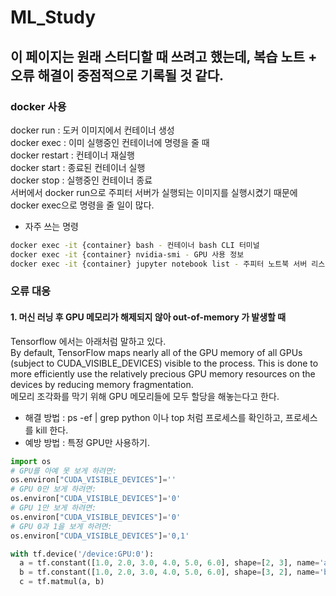 # ML_Study
## 이 페이지는 원래 스터디할 때 쓰려고 했는데, 복습 노트 + 오류 해결이 중점적으로 기록될 것 같다.
### docker 사용
docker run : 도커 이미지에서 컨테이너 생성  
docker exec : 이미 실행중인 컨테이너에 명령을 줄 때  
docker restart : 컨테이너 재실행  
docker start : 종료된 컨테이너 실행  
docker stop : 실행중인 컨테이너 종료  
서버에서 docker run으로 주피터 서버가 실행되는 이미지를 실행시켰기 때문에 docker exec으로 명령을 줄 일이 많다.  
- 자주 쓰는 명령
```bash
docker exec -it {container} bash - 컨테이너 bash CLI 터미널 
docker exec -it {container} nvidia-smi - GPU 사용 정보
docker exec -it {container} jupyter notebook list - 주피터 노트북 서버 리스트, 토큰 확인
```
### 오류 대응
#### 1. 머신 러닝 후 GPU 메모리가 해제되지 않아 out-of-memory 가 발생할 때
Tensorflow 에서는 아래처럼 말하고 있다.  
By default, TensorFlow maps nearly all of the GPU memory of all GPUs (subject to CUDA_VISIBLE_DEVICES) visible to the process. This is done to more efficiently use the relatively precious GPU memory resources on the devices by reducing memory fragmentation.  
메모리 조각화를 막기 위해 GPU 메모리들에 모두 할당을 해놓는다고 한다.  
- 해결 방법 : ps -ef | grep python 이나 top 처럼 프로세스를 확인하고, 프로세스를 kill 한다.
- 예방 방법 : 특정 GPU만 사용하기.
```python
import os 
# GPU를 아예 못 보게 하려면: 
os.environ["CUDA_VISIBLE_DEVICES"]='' 
# GPU 0만 보게 하려면:
os.environ["CUDA_VISIBLE_DEVICES"]='0' 
# GPU 1만 보게 하려면:
os.environ["CUDA_VISIBLE_DEVICES"]='0'
# GPU 0과 1을 보게 하려면:
os.environ["CUDA_VISIBLE_DEVICES"]='0,1'
```
```python
with tf.device('/device:GPU:0'):
  a = tf.constant([1.0, 2.0, 3.0, 4.0, 5.0, 6.0], shape=[2, 3], name='a')
  b = tf.constant([1.0, 2.0, 3.0, 4.0, 5.0, 6.0], shape=[3, 2], name='b')
  c = tf.matmul(a, b)
```
